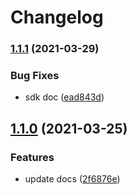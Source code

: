 # Changelog

### [1.1.1](https://www.github.com/looker-open-source/sdk-codegen/compare/sdk-codegen-all-v1.1.0...sdk-codegen-all-v1.1.1) (2021-03-29)


### Bug Fixes

* sdk doc ([ead843d](https://www.github.com/looker-open-source/sdk-codegen/commit/ead843de8eb510a9060ac63d173abee0fc1a476a))

## [1.1.0](https://www.github.com/looker-open-source/sdk-codegen/compare/sdk-codegen-all-v1.0.0...sdk-codegen-all-v1.1.0) (2021-03-25)


### Features

* update docs ([2f6876e](https://www.github.com/looker-open-source/sdk-codegen/commit/2f6876ed5174b5df03b1fde1404e49f617772bbd))
